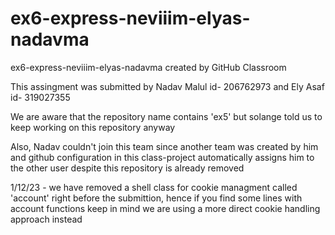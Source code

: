 # ex6-express-neviiim-elyas-nadavma
ex6-express-neviiim-elyas-nadavma created by GitHub Classroom

<p> This assingment was submitted by Nadav Malul id- 206762973 and Ely Asaf id- 319027355 </p>
<p> We are aware that the repository name contains 'ex5' but solange told us to keep working on this repository anyway </p>
<p> Also, Nadav couldn't join this team since another team was created by him and github configuration in
this class-project automatically assigns him to the other user despite this repository is already removed </p>
<p> 1/12/23 - we have removed a shell class for cookie managment called 'account' right before the submittion,
hence if you find some lines with account functions keep in mind we are using a more direct cookie handling approach instead </p>
